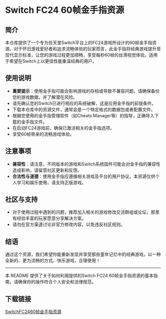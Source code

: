 # Switch FC24 60帧金手指资源

## 简介

本仓库提供了一个专为任天堂Switch平台上的FC24游戏所设计的60帧金手指资源。对于怀旧游戏爱好者和追求流畅体验的玩家而言，此金手指将经典游戏提升至现代显示标准，让您的游戏过程更加顺畅，享受每秒60帧的丝滑视觉体验。适用于希望在Switch上以更佳性能重温经典的用户。

## 使用说明

- **重要提示**：使用金手指可能会影响游戏的存档或导致不兼容问题，请确保备份您的游戏数据，并了解潜在风险。
- 请先确认您的Switch已进行相应的系统破解，这是应用金手指的前提条件。
- 下载本仓库中的资源文件，通常会是一个特定格式的数据包或者配置文件。
- 根据您使用的金手指管理软件（如Cheats Manager等）的指导，正确导入下载的金手指文件。
- 在启动FC24游戏前，确保已激活相关的金手指选项。
- 享受60帧带来的流畅游戏体验。

## 注意事项

- **兼容性**：请注意，不同版本的游戏和Switch系统固件可能会对金手指的兼容性造成影响，请留意社区更新和反馈。
- **合法性与道德**：使用金手指应遵循相关游戏及平台的用户协议，本资源仅供个人学习和娱乐使用，请支持正版游戏。

## 社区与支持

- 对于使用过程中遇到的问题，推荐加入相关的游戏修改交流群组或论坛，那里有经验丰富的玩家愿意分享解决方案。
- 请勿在官方渠道讨论非官方修改内容，以免违反社区规则。

## 结语

通过这个资源，我们希望你能重新发现并享受那些童年记忆中的经典游戏，以一种全新的、更为流畅的方式。快乐游戏，合理使用！

---

本 README 提供了关于如何利用提供的Switch FC24 60帧金手指资源的基本指南，请确保你的操作符合个人安全和法律规范。

## 下载链接

[SwitchFC2460帧金手指资源](https://pan.quark.cn/s/f6d07ff21e12)